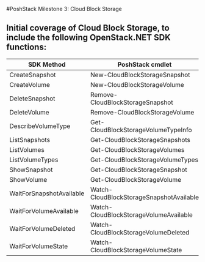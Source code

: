 #PoshStack Milestone 3: Cloud Block Storage

## Initial coverage of Cloud Block Storage, to include the following OpenStack.NET SDK functions:

| SDK Method                  | PoshStack cmdlet                         |
|-----------------------------|------------------------------------------|
| CreateSnapshot              | New-CloudBlockStorageSnapshot            |
| CreateVolume                | New-CloudBlockStorageVolume              |
| DeleteSnapshot              | Remove-CloudBlockStorageSnapshot         |
| DeleteVolume                | Remove-CloudBlockStorageVolume           |
| DescribeVolumeType          | Get-CloudBlockStorageVolumeTypeInfo      |
| ListSnapshots               | Get-CloudBlockStorageSnapshots           |
| ListVolumes                 | Get-CloudBlockStorageVolumes             |
| ListVolumeTypes             | Get-CloudBlockStorageVolumeTypes         |
| ShowSnapshot                | Get-CloudBlockStorageSnapshot            |
| ShowVolume                  | Get-CloudBlockStorageVolume              |
| WaitForSnapshotAvailable    | Watch-CloudBlockStorageSnapshotAvailable |
| WaitForVolumeAvailable      | Watch-CloudBlockStorageVolumeAvailable   |
| WaitForVolumeDeleted        | Watch-CloudBlockStorageVolumeDeleted     |
| WaitForVolumeState          | Watch-CloudBlockStorageVolumeState       |
